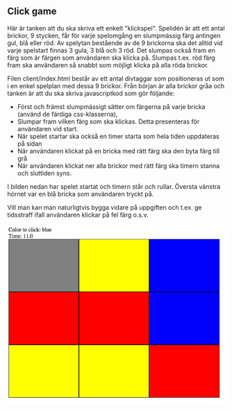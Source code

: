 ## Click game
Här är tanken att du ska skriva ett enkelt "klickspel". Spelidén är att ett antal brickor, 9 stycken, 
får för varje spelomgång en slumpmässig färg antingen gul, blå eller röd. Av spelytan bestående av de 9
brickorna ska det alltid vid varje spelstart finnas 3 gula, 3 blå och 3 röd.
Det slumpas också fram en färg som är färgen som användaren ska klicka på. Slumpas t.ex. röd färg fram ska användaren 
så snabbt som möjligt klicka på alla röda brickor.

Filen client/index.html består av ett antal divtaggar som positioneras ut som
i en enkel spelplan med dessa 9 brickor. Från början är alla brickor gråa och tanken är att du 
ska skriva javascriptkod som gör följande:
 
* Först och främst slumpmässigt sätter om färgerna på varje bricka (använd de färdiga css-klasserna),
* Slumpar fram vilken färg som ska klickas. Detta presenteras för användaren vid start.
* När spelet startar ska också en timer starta som hela tiden uppdateras på sidan
* När användaren klickat på en bricka med rätt färg ska den byta färg till grå
* När användaren klickat ner alla brickor med rätt färg ska timern stanna och sluttiden syns.

I bilden nedan har spelet startat och timern står och rullar. Översta vänstra hörnet var en blå bricka
som användaren tryckt på.

Vill man kan man naturligtvis bygga vidare på uppgiften och t.ex. ge tidsstraff ifall användaren klickar på 
fel färg o.s.v.

![exempelbild](exempel.png)
